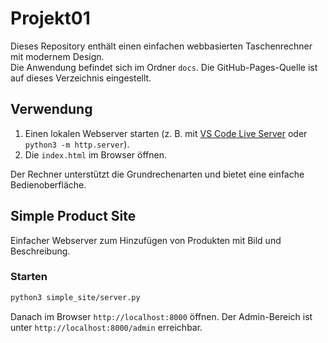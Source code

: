 # Projekt01

Dieses Repository enthält einen einfachen webbasierten Taschenrechner mit modernem Design.  
Die Anwendung befindet sich im Ordner `docs`.
Die GitHub-Pages-Quelle ist auf dieses Verzeichnis eingestellt.

## Verwendung

1. Einen lokalen Webserver starten (z. B. mit [VS Code Live Server](https://marketplace.visualstudio.com/items?itemName=ritwickdey.LiveServer) oder `python3 -m http.server`).
2. Die `index.html` im Browser öffnen.

Der Rechner unterstützt die Grundrechenarten und bietet eine einfache Bedienoberfläche.

## Simple Product Site

Einfacher Webserver zum Hinzufügen von Produkten mit Bild und Beschreibung.

### Starten

```bash
python3 simple_site/server.py
```

Danach im Browser `http://localhost:8000` öffnen. 
Der Admin-Bereich ist unter `http://localhost:8000/admin` erreichbar.
